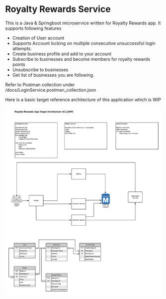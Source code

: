 # Royalty Rewards Service

This is a Java & Springboot microservice written for Royalty Rewards app. It supports following features

* Creation of User account
* Supports Account locking on multiple consecutive unsuccessful login attempts.
* Create business profile and add to your account
* Subscribe to businesses and become members for royalty rewards points
* Unsubscribe to businesses 
* Get list of businesses you are following.


Refer to Postman collection under /docs/LoginService.postman_collection.json

Here is a basic target reference architecture of this application which is WIP

![Architecture](docs/RoyaltyRewards.png)